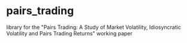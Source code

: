 # pairs_trading
library for the "Pairs Trading: A Study of Market Volatility, Idiosyncratic Volatility and Pairs Trading Returns" working paper
